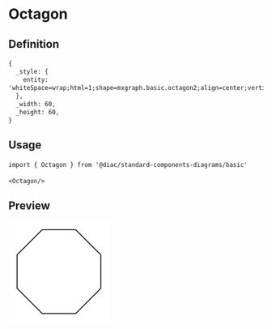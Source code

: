 # Octagon

## Definition

```
{
  _style: { 
    entity: 'whiteSpace=wrap;html=1;shape=mxgraph.basic.octagon2;align=center;verticalAlign=middle;dx=15;',
  },
  _width: 60,
  _height: 60,
}
```

## Usage

```
import { Octagon } from '@diac/standard-components-diagrams/basic'

<Octagon/>
```

## Preview

<img src="./octagon.png" width="200"/>
